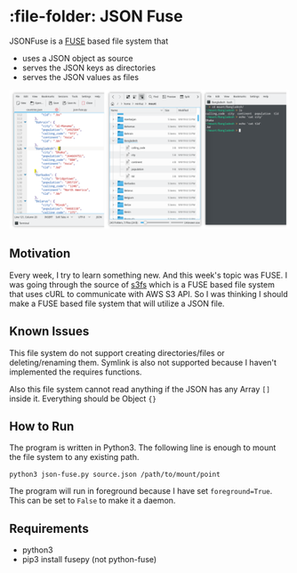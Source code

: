 # :file-folder: JSON Fuse

JSONFuse is a [FUSE](https://en.wikipedia.org/wiki/Filesystem_in_Userspace) based file system that 

- uses a JSON object as source
- serves the JSON keys as directories
- serves the JSON values as files

![Screen](screen.png)

## Motivation

Every week, I try to learn something new. And this week's topic was FUSE. I was going through the source of [s3fs](https://github.com/s3fs-fuse/s3fs-fuse) which is a FUSE based file system that uses cURL to communicate with AWS S3 API. So I was thinking I should make a FUSE based file system that will utilize a JSON file.

## Known Issues

This file system do not support creating directories/files or deleting/renaming them. Symlink is also not supported because I haven't implemented the requires functions.

Also this file system cannot read anything if the JSON has any Array `[]` inside it. Everything should be Object `{}`

## How to Run

The program is written in Python3. The following line is enough to mount the file system to any existing path.

```
python3 json-fuse.py source.json /path/to/mount/point
```

The program will run in foreground because I have set `foreground=True`. This can be set to `False` to make it a daemon.

## Requirements

* python3
* pip3 install fusepy (not python-fuse)
